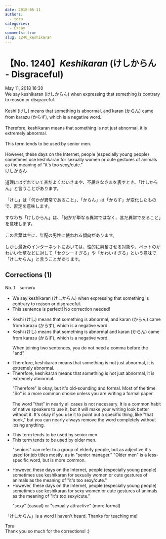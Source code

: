 ```yaml
---
date: 2018-05-11
authors:
  - toru
categories:
  - Essay
comments: true
slug: 1240_keshikaran
---
```


# 【No. 1240】<strong><em>Keshikaran</strong></em> (けしからん - Disgraceful)
<div class="date">May 11, 2018 16:30</div>
<div id="post"><div id="body_show_ori">
We say keshikaran (けしからん) when expressing that something is contrary to reason or disgraceful.<br/><br/>Keshi (けし) means that something is abnormal, and karan (からん) came from karazu (からず), which is a negative word.<br/><br/>Therefore, keshikaran means that something is not just abnormal, it is extremely abnormal.<br/><br/>This term tends to be used by senior men.<br/><br/>However, these days on the Internet, people (especially young people) sometimes use keshikaran for sexually women or cute gestures of animals as the meaning of "it's too sexy/cute."
</div></div>

<!-- more -->

<div id="post_ja"><div id="body_show_mo">
けしからん<br/><br/>道理にはずれていて甚だよくないさまや、不届きなさまを表すとき、「けしからん」と言うことがあります。<br/><br/>「けし」は「何かが異常であること」、「からん」は「からず」が変化したもので、否定を意味します。<br/><br/>すなわち「けしからん」は、「何かが単なる異常ではなく、甚だ異常であること」を意味します。<br/><br/>この言葉は主に、年配の男性に使われる傾向があります。<br/><br/>しかし最近のインターネットにおいては、性的に興奮させる対象や、ペットのかわいい仕草などに対して「セクシーすぎる」や「かわいすぎる」という意味で「けしからん」と言うことがあります。
</div></div>

## Corrections (1)
<div id="block"><div class="first_name"> No. 1　<span class="just_name">sornvru</span></div><div id="block2">
<ul class="correction_field">
<li class="incorrect">We say keshikaran (けしからん) when expressing that something is contrary to reason or disgraceful.</li>
<li class="corrected perfect">This sentence is perfect! No correction needed!</li>
</ul>
<ul class="correction_field">
<li class="incorrect">Keshi (けし) means that something is abnormal, and karan (からん) came from karazu (からず), which is a negative word.</li>
<li class="corrected correct">
Keshi (けし) means that something is abnormal and karan (からん) came from karazu (からず), which is a negative word.
<p class="correction_comment">When joining two sentences, you do not need a comma before the "and"</p>
</li>
</ul>
<ul class="correction_field">
<li class="incorrect">Therefore, keshikaran means that something is not just abnormal, it is extremely abnormal.</li>
<li class="corrected correct">
<span class="f_blue">Therefore,</span> keshikaran means <span class="f_red"><span class="sline">that</span></span> something is not just abnormal, it is extremely abnormal.
<p class="correction_comment">"Therefore" is okay, but it's old-sounding and formal. Most of the time "So" is a more common choice unless you are writing a formal paper.<br/><br/>The word "that" in nearly all cases is not necessary. It is a common habit of native speakers to use it, but it will make your writing look better without it. It's okay if you use it to point out a specific thing, like "that book," but you can nearly always remove the word completely without losing anything.</p>
</li>
</ul>
<ul class="correction_field">
<li class="incorrect">This term tends to be used by senior men.</li>
<li class="corrected correct">
This term tends to be used by <span class="f_blue">older </span>men.
<p class="correction_comment">"seniors" can refer to a group of elderly people, but as adjective it's used for job titles mostly, as in "senior manager." "Older men" is a less-specific word, but is more common.</p>
</li>
</ul>
<ul class="correction_field">
<li class="incorrect">However, these days on the Internet, people (especially young people) sometimes use keshikaran for sexually women or cute gestures of animals as the meaning of "it's too sexy/cute."</li>
<li class="corrected correct">
However, these days on the Internet, people (especially young people) sometimes use keshikaran for <span class="f_blue">sexy</span> women or cute <span class="f_red"><span class="sline">gestures of</span></span> animals <span class="f_red"><span class="sline">as the</span></span> meaning <span class="sline"><span class="f_red">of </span></span>"it's too sexy/cute."
<p class="correction_comment">"sexy" (casual) or "sexually attractive" (more formal)</p>
</li>
</ul>
<p class="comment_small">
 「けしからん」is a word I haven't heard. Thanks for teaching me!
</p>

</div><div class="name"><span class="just_name">Toru</span><br>
Thank you so much for the corrections! :)
</div>
</div>

